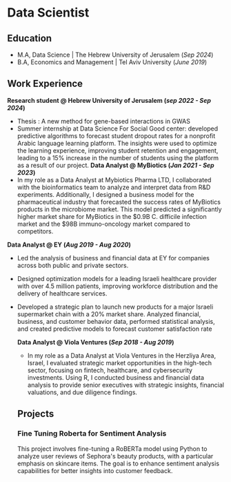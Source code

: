 # Data Scientist

## Education
- M.A, Data Science | The Hebrew University of Jerusalem (_Sep 2024_)
- B.A, Economics and Management	| Tel Aviv University (_June 2019_)

## Work Experience
**Research student  @ Hebrew University of Jerusalem (_sep 2022 - Sep 2024_)**
-  Thesis : A new method for gene-based interactions in GWAS
-  Summer internship at Data Science For Social Good center: developed predictive algorithms to forecast 
   student dropout rates for a nonprofit Arabic language learning platform. The insights were used to 
   optimize the learning experience, improving student retention and engagement, leading to a 15% 
   increase in the number of students using the platform as a result of our project.
**Data Analyst @ MyBiotics (_Jan 2021 - Sep 2023_)**
- In my role as a Data Analyst at Mybiotics Pharma LTD, I collaborated with the bioinformatics team to analyze and interpret data from R&D experiments. Additionally, 
  I designed a business model for the pharmaceutical industry that forecasted the success rates of MyBiotics products in the microbiome market. This model predicted 
  a significantly higher market share for MyBiotics in the $0.9B C. difficile infection market and the $98B immuno-oncology market compared to competitors.

**Data Analyst @ EY (_Aug 2019 - Aug 2020_)**
- Led the analysis of business and financial data at EY for companies across both public and private sectors.
- Designed optimization models for a leading Israeli healthcare provider with over 4.5 million patients, improving workforce distribution and the delivery of 
  healthcare services.
- Developed a strategic plan to launch new products for a major Israeli supermarket chain with a 20% market share. Analyzed financial, business, and customer 
  behavior data, performed statistical analysis, and created predictive models to forecast customer satisfaction rate

  **Data Analyst @ Viola Ventures (_Sep 2018 - Aug 2019_)**
  - In my role as a Data Analyst at Viola Ventures in the Herzliya Area, Israel, I evaluated strategic market opportunities in the high-tech sector, focusing on 
    fintech, healthcare, and cybersecurity investments. Using R, I conducted business and financial data analysis to provide senior executives with strategic 
    insights, financial valuations, and due diligence findings.

  ## Projects
  ### Fine Tuning Roberta for Sentiment Analysis
  This project involves fine-tuning a RoBERTa model using Python to analyze user reviews of Sephora's beauty products, with a particular emphasis on skincare 
  items. The goal is to enhance sentiment analysis capabilities for better insights into customer feedback.
  
